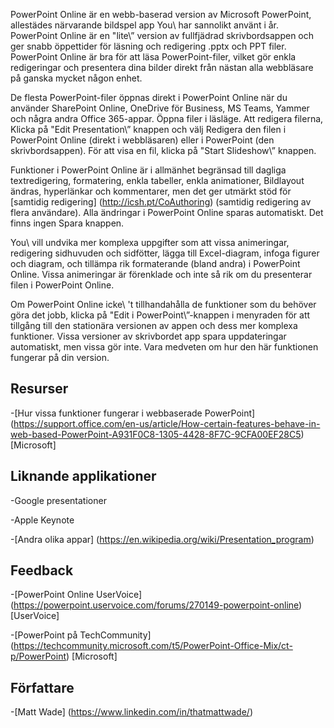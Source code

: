 
PowerPoint Online är en webb-baserad version av Microsoft PowerPoint,
allestädes närvarande bildspel app You\\ har sannolikt använt i år.
PowerPoint Online är en \"lite\” version av fullfjädrad skrivbordsappen
och ger snabb öppettider för läsning och redigering .pptx och PPT
filer. PowerPoint Online är bra för att läsa PowerPoint-filer, vilket gör
enkla redigeringar och presentera dina bilder direkt från nästan alla
webbläsare på ganska mycket någon enhet.

De flesta PowerPoint-filer öppnas direkt i PowerPoint Online när du använder
SharePoint Online, OneDrive för Business, MS Teams, Yammer och några
andra Office 365-appar. Öppna filer i läsläge. Att redigera filerna,
Klicka på \"Edit Presentation\” knappen och välj Redigera den
filen i PowerPoint Online (direkt i webbläsaren) eller i PowerPoint (den
skrivbordsappen). För att visa en fil, klicka på \"Start Slideshow\” knappen.

Funktioner i PowerPoint Online är i allmänhet begränsad till dagliga
textredigering, formatering, enkla tabeller, enkla animationer, Bildlayout
ändras, hyperlänkar och kommentarer, men det ger utmärkt stöd
för [samtidig redigering] (http://icsh.pt/CoAuthoring) (samtidig redigering av
flera användare). Alla ändringar i PowerPoint Online sparas
automatiskt. Det finns ingen Spara knappen.

You\\ vill undvika mer komplexa uppgifter som att vissa animeringar, redigering
sidhuvuden och sidfötter, lägga till Excel-diagram, infoga figurer och diagram,
och tillämpa rik formaterande (bland andra) i PowerPoint Online. Vissa
animeringar är förenklade och inte så rik om du presenterar filen i
PowerPoint Online.

Om PowerPoint Online icke\ 't tillhandahålla de funktioner som du behöver göra det
jobb, klicka på \"Edit i PowerPoint\”-knappen i menyraden för att
tillgång till den stationära versionen av appen och dess mer komplexa funktioner.
Vissa versioner av skrivbordet app spara uppdateringar automatiskt, men vissa gör
inte. Vara medveten om hur den här funktionen fungerar på din version.

Resurser
---------

-[Hur vissa funktioner fungerar i webbaserade
    PowerPoint] (https://support.office.com/en-us/article/How-certain-features-behave-in-web-based-PowerPoint-A931F0C8-1305-4428-8F7C-9CFA00EF28C5)
    \[Microsoft\]

Liknande applikationer
--------------------

-Google presentationer

-Apple Keynote

-[Andra olika
    appar] (https://en.wikipedia.org/wiki/Presentation_program)

Feedback
---------

-[PowerPoint Online UserVoice] (https://powerpoint.uservoice.com/forums/270149-powerpoint-online)
    \[UserVoice\]

-[PowerPoint på TechCommunity] (https://techcommunity.microsoft.com/t5/PowerPoint-Office-Mix/ct-p/PowerPoint)
    \[Microsoft\]

Författare
---------

-[Matt Wade] (https://www.linkedin.com/in/thatmattwade/)

